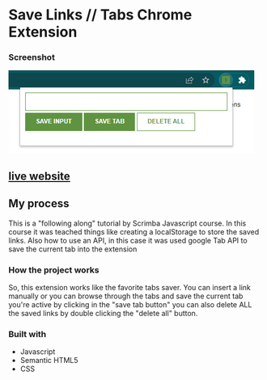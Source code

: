 # Save Links // Tabs Chrome Extension

### Screenshot

![](images/print.PNG)

## [live website](https://izkeer.github.io/ChromeExtension/)
## My process

This is a "following along" tutorial by Scrimba Javascript course.
In this course it was teached things like creating a localStorage to store the saved links.
Also how to use an API, in this case it was used google Tab API to save the current tab into the extension

### How the project works

So, this extension works like the favorite tabs saver. You can insert a link manually or you can browse through the tabs and save the current tab you're active by clicking in the "save tab button" 
you can also delete ALL the saved links by double clicking the "delete all" button.

### Built with

- Javascript
- Semantic HTML5
- CSS

